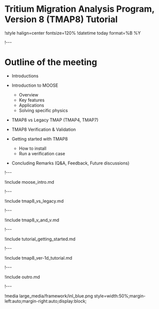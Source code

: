 # Tritium Migration Analysis Program, Version 8 (TMAP8) Tutorial

!style halign=center fontsize=120%
!datetime today format=%B %Y

!---

# Outline of the meeting

- Introductions
- Introduction to MOOSE

  - Overview
  - Key features
  - Applications
  - Solving specific physics

- TMAP8 vs Legacy TMAP (TMAP4, TMAP7)
- TMAP8 Verification & Validation
- Getting started with TMAP8

  - How to install
  - Run a verification case

- Concluding Remarks (Q&A, Feedback, Future discussions)

!---

!include moose_intro.md

!---

!include tmap8_vs_legacy.md

!---

!include tmap8_v_and_v.md

!---

!include tutorial_getting_started.md

!---

!include tmap8_ver-1d_tutorial.md

!---

!include outro.md

!---

!media large_media/framework/inl_blue.png style=width:50%;margin-left:auto;margin-right:auto;display:block;
